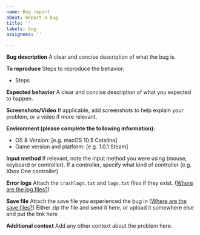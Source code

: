 ```yaml
---
name: Bug report
about: Report a bug
title: ''
labels: bug
assignees: ''

---
```


**Bug description**
A clear and concise description of what the bug is.

**To reproduce**
Steps to reproduce the behavior:
* Steps

**Expected behavior**
A clear and concise description of what you expected to happen.

**Screenshots/Video**
If applicable, add screenshots to help explain your problem, or a video if more relevant.

**Environment (please complete the following information):**
-  OS & Version: [e.g. macOS 10.5 Catalina]
-  Game version and platform: [e.g. 1.0.1 Steam]

**Input method**
If relevant, note the input method you were using (mouse, keyboard or controller). If a controller, specify what kind of controller (e.g. Xbox One controller)

**Error logs**
Attach the `crashlogs.txt` and `logs.txt` files if they exist. ([Where are the log files?](https://github.com/PoisDesu/Didnapper-2/wiki#where-are-the-log-files))

**Save file**
Attach the save file you experienced the bug in ([Where are the save files?](https://github.com/PoisDesu/Didnapper-2/wiki#where-are-the-save-files))
Either zip the file and send it here, or upload it somewhere else and put the link here

**Additional context**
Add any other context about the problem here.
